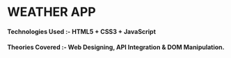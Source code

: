 # WEATHER APP

#### Technologies Used :- HTML5 + CSS3 + JavaScript
#### Theories Covered :- Web Designing, API Integration & DOM Manipulation.
